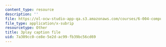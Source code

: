 ```yaml
---
content_type: resource
description: ''
file: https://ol-ocw-studio-app-qa.s3.amazonaws.com/courses/6-004-computation-structures-spring-2017/7a309cc0ce8e5e2dac99fb39bc56cd69_usMPXTDOIn0.vtt
file_type: application/x-subrip
resourcetype: Other
title: 3play caption file
uid: 7a309cc0-ce8e-5e2d-ac99-fb39bc56cd69
---
```

